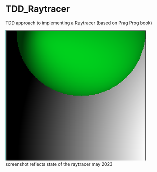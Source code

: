 # TDD_Raytracer
TDD approach to implementing a Raytracer (based on Prag Prog book)

<img src="PhongShadedSphere.PNG">
screenshot reflects state of the raytracer may 2023
